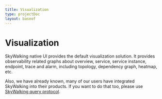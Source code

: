 ```yaml
---
title: Visualization
type: projectDoc
layout: baseof
---
```

# Visualization
SkyWalking native UI provides the default visualization solution.
It provides observability related graphs
about overview, service, service instance, endpoint, trace and alarm, 
including topology, dependency graph, heatmap, etc.

Also, we have already known, many of our users have integrated SkyWalking
into their products. 
If you want to do that too, please use [SkyWalking query protocol](../../protocols/readme#query-protocol).
 